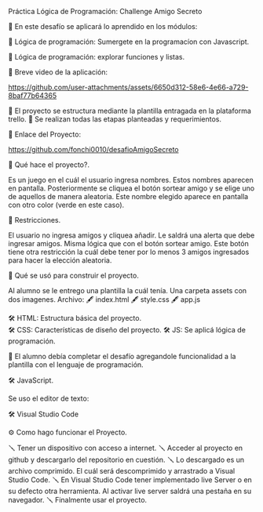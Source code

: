 Práctica Lógica de Programación:
Challenge Amigo Secreto 

📖 En este desafío se aplicará lo aprendido en los módulos:

   📓 Lógica de programación: Sumergete en la programacíon con Javascript.

   📓 Lógica de programación: explorar funciones y listas.

📖  Breve video de la aplicación:

   https://github.com/user-attachments/assets/6650d312-58e6-4e66-a729-8baf77b64365

📖 El proyecto se estructura mediante la plantilla entragada en la plataforma  trello.
📖 Se realizan todas las etapas planteadas y requerimientos.    

📖 Enlace del Proyecto: 

https://github.com/fonchi0010/desafioAmigoSecreto

📖 Qué hace el proyecto?.

Es un juego en el cuál el usuario ingresa nombres.
Estos nombres aparecen en pantalla. 
Posteriormente se cliquea el botón sortear amigo y se elige uno de aquellos de manera aleatoria. Este nombre elegido aparece en pantalla con otro color (verde en este caso).

📖 Restricciones.

El usuario no ingresa amigos y cliquea añadir. Le saldrá una alerta que debe ingresar amigos. Misma lógica que con el botón sortear amigo. Este botón tiene otra restricción la cuál debe tener por lo menos 3 amigos ingresados para hacer la elección aleatoria.

📖 Qué se usó para construir el proyecto.

Al alumno se le entrego una plantilla la cuál tenía.
   Una carpeta assets con dos imagenes.
   Archivo: 
      🖋️ index.html
      🖋️ style.css
      🖋️ app.js

   🛠️ HTML: Estructura básica del proyecto.    
   🛠️ CSS: Características de diseño del proyecto.
   🛠️ JS: Se aplicá lógica de programación.

📖 El alumno debía completar el desafío agregandole funcionalidad a la plantilla con el lenguaje de programación.

   🛠️ JavaScript.

Se uso el editor de texto:

   🛠️ Visual Studio Code

⚙️ Como hago funcionar el Proyecto.

🪛 Tener un dispositivo con acceso a internet.
🪛 Acceder al proyecto en github y descargarlo del repositorio en cuestión.
🪛 Lo descargado es un archivo comprimido. El cuál será descomprimido y     arrastrado a Visual Studio Code.
🪛 En Visual Studio Code tener implementado live Server o en su defecto otra herramienta. Al activar live server saldrá una pestaña en su navegador.
🪛 Finalmente usar el proyecto.

     

